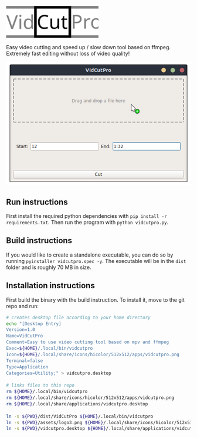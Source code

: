 <img src="./assets/logo.svg" alt="logo" width="50%">

Easy video cutting and speed up / slow down tool based on ffmpeg. Extremely fast editing without loss of video quality!

![screenshot](./assets/screenshot.png)

## Run instructions
First install the required python dependencies with `pip install -r requirements.txt`.
Then run the program with `python vidcutpro.py`.

## Build instructions
If you would like to create a standalone executable, you can do so by running `pyinstaller vidcutpro.spec -y`.
The executable will be in the `dist` folder and is roughly 70 MB in size.

## Installation instructions
First build the binary with the build instruction. To install it, move to the git repo and run:

``` bash
# creates desktop file according to your home directory
echo "[Desktop Entry]
Version=1.0
Name=VidCutPro
Comment=Easy to use video cutting tool based on mpv and ffmpeg
Exec=${HOME}/.local/bin/vidcutpro
Icon=${HOME}/.local/share/icons/hicolor/512x512/apps/vidcutpro.png
Terminal=false
Type=Application
Categories=Utility;" > vidcutpro.desktop

# links files to this repo
rm ${HOME}/.local/bin/vidcutpro
rm ${HOME}/.local/share/icons/hicolor/512x512/apps/vidcutpro.png
rm ${HOME}/.local/share/applications/vidcutpro.desktop

ln -s ${PWD}/dist/VidCutPro ${HOME}/.local/bin/vidcutpro
ln -s ${PWD}/assets/logo3.png ${HOME}/.local/share/icons/hicolor/512x512/apps/vidcutpro.png
ln -s ${PWD}/vidcutpro.desktop ${HOME}/.local/share/applications/vidcutpro.desktop
```
